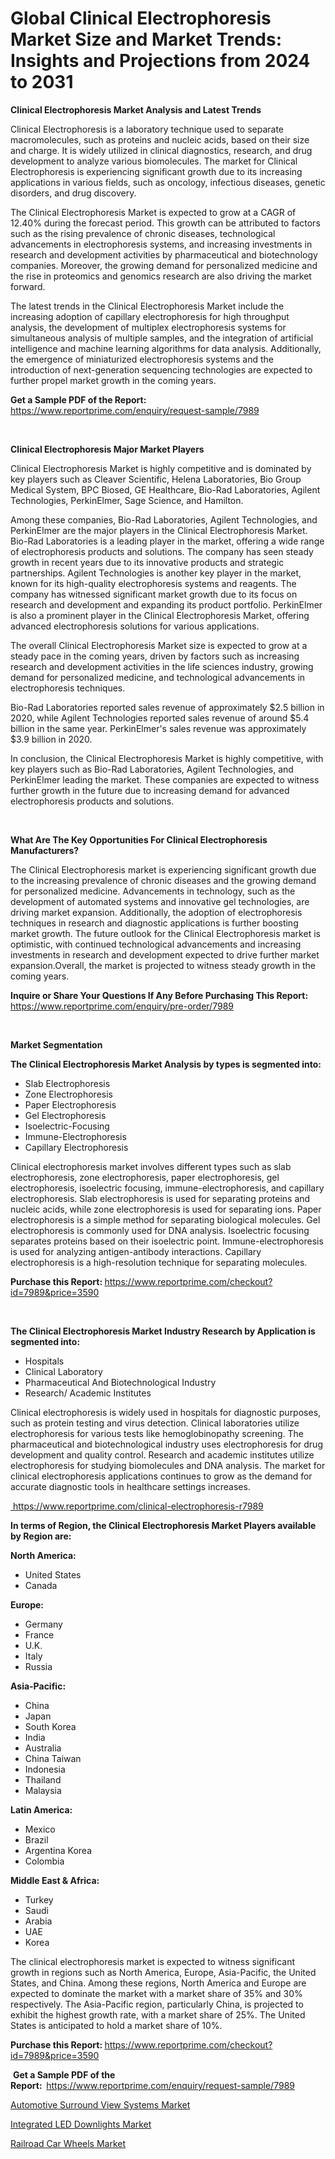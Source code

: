 <p><h1>Global Clinical Electrophoresis Market Size and Market Trends: Insights and Projections from 2024 to 2031</h1></p><p><strong>Clinical Electrophoresis Market Analysis and Latest Trends</strong></p>
<p><p>Clinical Electrophoresis is a laboratory technique used to separate macromolecules, such as proteins and nucleic acids, based on their size and charge. It is widely utilized in clinical diagnostics, research, and drug development to analyze various biomolecules. The market for Clinical Electrophoresis is experiencing significant growth due to its increasing applications in various fields, such as oncology, infectious diseases, genetic disorders, and drug discovery.</p><p>The Clinical Electrophoresis Market is expected to grow at a CAGR of 12.40% during the forecast period. This growth can be attributed to factors such as the rising prevalence of chronic diseases, technological advancements in electrophoresis systems, and increasing investments in research and development activities by pharmaceutical and biotechnology companies. Moreover, the growing demand for personalized medicine and the rise in proteomics and genomics research are also driving the market forward.</p><p>The latest trends in the Clinical Electrophoresis Market include the increasing adoption of capillary electrophoresis for high throughput analysis, the development of multiplex electrophoresis systems for simultaneous analysis of multiple samples, and the integration of artificial intelligence and machine learning algorithms for data analysis. Additionally, the emergence of miniaturized electrophoresis systems and the introduction of next-generation sequencing technologies are expected to further propel market growth in the coming years.</p></p>
<p><strong>Get a Sample PDF of the Report:&nbsp;</strong> <a href="https://www.reportprime.com/enquiry/request-sample/7989">https://www.reportprime.com/enquiry/request-sample/7989</a></p>
<p>&nbsp;</p>
<p><strong>Clinical Electrophoresis Major Market Players</strong></p>
<p><p>Clinical Electrophoresis Market is highly competitive and is dominated by key players such as Cleaver Scientific, Helena Laboratories, Bio Group Medical System, BPC Biosed, GE Healthcare, Bio-Rad Laboratories, Agilent Technologies, PerkinElmer, Sage Science, and Hamilton. </p><p>Among these companies, Bio-Rad Laboratories, Agilent Technologies, and PerkinElmer are the major players in the Clinical Electrophoresis Market. Bio-Rad Laboratories is a leading player in the market, offering a wide range of electrophoresis products and solutions. The company has seen steady growth in recent years due to its innovative products and strategic partnerships. Agilent Technologies is another key player in the market, known for its high-quality electrophoresis systems and reagents. The company has witnessed significant market growth due to its focus on research and development and expanding its product portfolio. PerkinElmer is also a prominent player in the Clinical Electrophoresis Market, offering advanced electrophoresis solutions for various applications.</p><p>The overall Clinical Electrophoresis Market size is expected to grow at a steady pace in the coming years, driven by factors such as increasing research and development activities in the life sciences industry, growing demand for personalized medicine, and technological advancements in electrophoresis techniques.</p><p>Bio-Rad Laboratories reported sales revenue of approximately $2.5 billion in 2020, while Agilent Technologies reported sales revenue of around $5.4 billion in the same year. PerkinElmer's sales revenue was approximately $3.9 billion in 2020.</p><p>In conclusion, the Clinical Electrophoresis Market is highly competitive, with key players such as Bio-Rad Laboratories, Agilent Technologies, and PerkinElmer leading the market. These companies are expected to witness further growth in the future due to increasing demand for advanced electrophoresis products and solutions.</p></p>
<p>&nbsp;</p>
<p><strong>What Are The Key Opportunities For Clinical Electrophoresis Manufacturers?</strong></p>
<p><p>The Clinical Electrophoresis market is experiencing significant growth due to the increasing prevalence of chronic diseases and the growing demand for personalized medicine. Advancements in technology, such as the development of automated systems and innovative gel technologies, are driving market expansion. Additionally, the adoption of electrophoresis techniques in research and diagnostic applications is further boosting market growth. The future outlook for the Clinical Electrophoresis market is optimistic, with continued technological advancements and increasing investments in research and development expected to drive further market expansion.Overall, the market is projected to witness steady growth in the coming years.</p></p>
<p><strong>Inquire or Share Your Questions If Any Before Purchasing This Report:</strong> <a href="https://www.reportprime.com/enquiry/pre-order/7989">https://www.reportprime.com/enquiry/pre-order/7989</a></p>
<p>&nbsp;</p>
<p><strong>Market Segmentation</strong></p>
<p><strong>The Clinical Electrophoresis Market Analysis by types is segmented into:</strong></p>
<p><ul><li>Slab Electrophoresis</li><li>Zone Electrophoresis</li><li>Paper Electrophoresis</li><li>Gel Electrophoresis</li><li>Isoelectric-Focusing</li><li>Immune-Electrophoresis</li><li>Capillary Electrophoresis</li></ul></p>
<p><p>Clinical electrophoresis market involves different types such as slab electrophoresis, zone electrophoresis, paper electrophoresis, gel electrophoresis, isoelectric focusing, immune-electrophoresis, and capillary electrophoresis. Slab electrophoresis is used for separating proteins and nucleic acids, while zone electrophoresis is used for separating ions. Paper electrophoresis is a simple method for separating biological molecules. Gel electrophoresis is commonly used for DNA analysis. Isoelectric focusing separates proteins based on their isoelectric point. Immune-electrophoresis is used for analyzing antigen-antibody interactions. Capillary electrophoresis is a high-resolution technique for separating molecules.</p></p>
<p><strong>Purchase this Report:&nbsp;</strong><a href="https://www.reportprime.com/checkout?id=7989&price=3590">https://www.reportprime.com/checkout?id=7989&price=3590</a></p>
<p>&nbsp;</p>
<p><strong>The Clinical Electrophoresis Market Industry Research by Application is segmented into:</strong></p>
<p><ul><li>Hospitals</li><li>Clinical Laboratory</li><li>Pharmaceutical And Biotechnological Industry</li><li>Research/ Academic Institutes</li></ul></p>
<p><p>Clinical electrophoresis is widely used in hospitals for diagnostic purposes, such as protein testing and virus detection. Clinical laboratories utilize electrophoresis for various tests like hemoglobinopathy screening. The pharmaceutical and biotechnological industry uses electrophoresis for drug development and quality control. Research and academic institutes utilize electrophoresis for studying biomolecules and DNA analysis. The market for clinical electrophoresis applications continues to grow as the demand for accurate diagnostic tools in healthcare settings increases.</p></p>
<p><a href="https://www.reportprime.com/clinical-electrophoresis-r7989">&nbsp;https://www.reportprime.com/clinical-electrophoresis-r7989</a></p>
<p><strong>In terms of Region, the Clinical Electrophoresis Market Players available by Region are:</strong></p>
<p>
    <p> <strong> North America: </strong>
        <ul>
            <li>United States</li>
            <li>Canada</li>
        </ul>
        </p> 
    <p> <strong> Europe: </strong>
        <ul>
            <li>Germany</li>
            <li>France</li>
            <li>U.K.</li>
            <li>Italy</li>
            <li>Russia</li>
        </ul>
        </p> 
    <p> <strong> Asia-Pacific: </strong>
        <ul>
            <li>China</li>
            <li>Japan</li>
            <li>South Korea</li>
            <li>India</li>
            <li>Australia</li>
            <li>China Taiwan</li>
            <li>Indonesia</li>
            <li>Thailand</li>
            <li>Malaysia</li>
        </ul>
        </p> 
    <p> <strong> Latin America: </strong>
        <ul>
            <li>Mexico</li>
            <li>Brazil</li>
            <li>Argentina Korea</li>
            <li>Colombia</li>
        </ul>
        </p> 
    <p> <strong> Middle East & Africa: </strong>
        <ul>
            <li>Turkey</li>
            <li>Saudi</li>
            <li>Arabia</li>
            <li>UAE</li>
            <li>Korea</li>
        </ul>
    </p>
    </p>
<p><p>The clinical electrophoresis market is expected to witness significant growth in regions such as North America, Europe, Asia-Pacific, the United States, and China. Among these regions, North America and Europe are expected to dominate the market with a market share of 35% and 30% respectively. The Asia-Pacific region, particularly China, is projected to exhibit the highest growth rate, with a market share of 25%. The United States is anticipated to hold a market share of 10%.</p></p>
<p><strong>Purchase this Report: </strong><a href="https://www.reportprime.com/checkout?id=7989&price=3590">https://www.reportprime.com/checkout?id=7989&price=3590</a></p>
<p>&nbsp;<strong>Get a Sample PDF of the Report:&nbsp;&nbsp;</strong><a href="https://www.reportprime.com/enquiry/request-sample/7989">https://www.reportprime.com/enquiry/request-sample/7989</a></p>
<p><strong></strong></p>
<p><p><a href="https://www.linkedin.com/pulse/automotive-surround-view-systems-market-size-share-global-uoxac?trackingId=VTEcmnR676lqQd5DZbmpUA%3D%3D">Automotive Surround View Systems Market</a></p><p><a href="https://www.linkedin.com/pulse/integrated-led-downlights-market-size-examines-its-scope-primary-jrivc?trackingId=1mJIGxHc9wZ7ja%2F%2FflNFlQ%3D%3D">Integrated LED Downlights Market</a></p><p><a href="https://www.linkedin.com/pulse/railroad-car-wheels-market-provides-detailed-segmentation-doryc?trackingId=HQwqeUuERXussudhmcf0TA%3D%3D">Railroad Car Wheels Market</a></p></p>